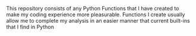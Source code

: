 This repository consists of any Python Functions that I have created to make my
coding experience more pleasurable. Functions I create usually allow me to complete
my analysis in an easier manner that current built-ins that I find in Python
